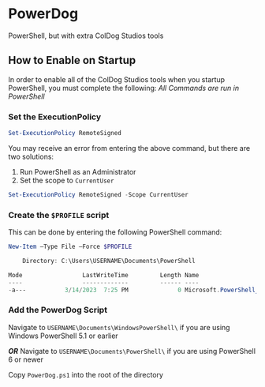 # PowerDog
PowerShell, but with extra ColDog Studios tools

## How to Enable on Startup
In order to enable all of the ColDog Studios tools when you startup PowerShell, you must complete the following:
*All Commands are run in PowerShell*

### Set the ExecutionPolicy
```PowerShell
Set-ExecutionPolicy RemoteSigned
```

You may receive an error from entering the above command, but there are two solutions:

1. Run PowerShell as an Administrator
2. Set the scope to `CurrentUser`

```PowerShell
Set-ExecutionPolicy RemoteSigned -Scope CurrentUser
```

### Create the `$PROFILE` script
This can be done by entering the following PowerShell command:

```PowerShell
New-Item –Type File –Force $PROFILE

    Directory: C:\Users\USERNAME\Documents\PowerShell

Mode                 LastWriteTime         Length Name
----                 -------------         ------ ----
-a---           3/14/2023  7:25 PM              0 Microsoft.PowerShell_profile.ps1
```

### Add the PowerDog Script
Navigate to `USERNAME\Documents\WindowsPowerShell\` if you are using Windows PowerShell 5.1 or earlier

***OR***
Navigate to `USERNAME\Documents\PowerShell\` if you are using PowerShell 6 or newer

Copy `PowerDog.ps1` into the root of the directory